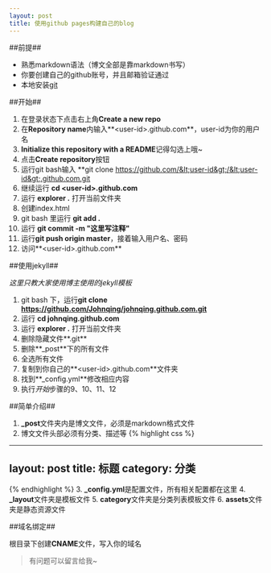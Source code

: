 ```yaml
---
layout: post
title: 使用github pages构建自己的blog
---
```


##前提##

+ 熟悉markdown语法（博文全部是靠markdown书写）
+ 你要创建自己的github账号，并且邮箱验证通过
+ 本地安装[git](http://johnqing.github.com/soft/Git-1.8.1.2-preview20130201.exe)

##开始##

1. 在登录状态下点击右上角**Create a new repo**
2. 在**Repository name**内输入**&lt;user-id&gt;.github.com**，user-id为你的用户名
3. **Initialize this repository with a README**记得勾选上哦~
4. 点击**Create repository**按钮
5. 运行git bash输入 **git clone https://github.com/&lt;user-id&gt;/&lt;user-id&gt;.github.com.git
6. 继续运行 **cd &lt;user-id&gt;.github.com**
7. 运行 **explorer .** 打开当前文件夹
8. 创建index.html
9. git bash 里运行 **git add .**
10. 运行 **git commit -m "这里写注释"**
11. 运行**git push origin master**，接着输入用户名、密码
12. 访问**&lt;user-id&gt;.github.com**

##使用jekyll##

*这里只教大家使用博主使用的jekyll模板*

1. git bash 下，运行**git clone https://github.com/Johnqing/johnqing.github.com.git**
2. 运行 **cd johnqing.github.com**
3. 运行 **explorer .** 打开当前文件夹
4. 删除隐藏文件**.git**
5. 删除**_post**下的所有文件
6. 全选所有文件
7. 复制到你自己的**&lt;user-id&gt;.github.com**文件夹
8. 找到**_config.yml**修改相应内容
9. 执行*开始*步骤的9、10、11、12

##简单介绍##

1. **_post**文件夹内是博文文件，必须是markdown格式文件
2. 博文文件头部必须有分类、描述等
{% highlight css %}
---
layout: post
title: 标题
category: 分类
---
{% endhighlight %}
3. **_config.yml**是配置文件，所有相关配置都在这里
4. **_layout**文件夹是模板文件
5. **category**文件夹是分类列表模板文件
6. **assets**文件夹是静态资源文件

##域名绑定##

根目录下创建**CNAME**文件，写入你的域名

> 有问题可以留言给我~
